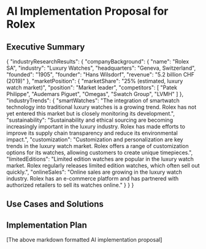 # AI Implementation Proposal for Rolex

## Executive Summary
{
  "industryResearchResults": {
    "companyBackground": {
      "name": "Rolex SA",
      "industry": "Luxury Watches",
      "headquarters": "Geneva, Switzerland",
      "founded": "1905",
      "founder": "Hans Wilsdorf",
      "revenue": "5.2 billion CHF (2019)"
    },
    "marketPosition": {
      "marketShare": "25% (estimated, luxury watch market)",
      "position": "Market leader",
      "competitors": [
        "Patek Philippe",
        "Audemars Piguet",
        "Omegas",
        "Swatch Group",
        "LVMH"
      ]
    },
    "industryTrends": {
      "smartWatches": "The integration of smartwatch technology into traditional luxury watches is a growing trend. Rolex has not yet entered this market but is closely monitoring its development.",
      "sustainability": "Sustainability and ethical sourcing are becoming increasingly important in the luxury industry. Rolex has made efforts to improve its supply chain transparency and reduce its environmental impact.",
      "customization": "Customization and personalization are key trends in the luxury watch market. Rolex offers a range of customization options for its watches, allowing customers to create unique timepieces.",
      "limitedEditions": "Limited edition watches are popular in the luxury watch market. Rolex regularly releases limited edition watches, which often sell out quickly.",
      "onlineSales": "Online sales are growing in the luxury watch industry. Rolex has an e-commerce platform and has partnered with authorized retailers to sell its watches online."
    }
  }
}

## Use Cases and Solutions

## Implementation Plan
[The above markdown formatted AI implementation proposal]